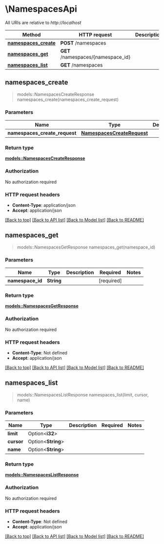 # \NamespacesApi

All URIs are relative to *http://localhost*

Method | HTTP request | Description
------------- | ------------- | -------------
[**namespaces_create**](NamespacesApi.md#namespaces_create) | **POST** /namespaces | 
[**namespaces_get**](NamespacesApi.md#namespaces_get) | **GET** /namespaces/{namespace_id} | 
[**namespaces_list**](NamespacesApi.md#namespaces_list) | **GET** /namespaces | 



## namespaces_create

> models::NamespacesCreateResponse namespaces_create(namespaces_create_request)


### Parameters


Name | Type | Description  | Required | Notes
------------- | ------------- | ------------- | ------------- | -------------
**namespaces_create_request** | [**NamespacesCreateRequest**](NamespacesCreateRequest.md) |  | [required] |

### Return type

[**models::NamespacesCreateResponse**](NamespacesCreateResponse.md)

### Authorization

No authorization required

### HTTP request headers

- **Content-Type**: application/json
- **Accept**: application/json

[[Back to top]](#) [[Back to API list]](../README.md#documentation-for-api-endpoints) [[Back to Model list]](../README.md#documentation-for-models) [[Back to README]](../README.md)


## namespaces_get

> models::NamespacesGetResponse namespaces_get(namespace_id)


### Parameters


Name | Type | Description  | Required | Notes
------------- | ------------- | ------------- | ------------- | -------------
**namespace_id** | **String** |  | [required] |

### Return type

[**models::NamespacesGetResponse**](NamespacesGetResponse.md)

### Authorization

No authorization required

### HTTP request headers

- **Content-Type**: Not defined
- **Accept**: application/json

[[Back to top]](#) [[Back to API list]](../README.md#documentation-for-api-endpoints) [[Back to Model list]](../README.md#documentation-for-models) [[Back to README]](../README.md)


## namespaces_list

> models::NamespacesListResponse namespaces_list(limit, cursor, name)


### Parameters


Name | Type | Description  | Required | Notes
------------- | ------------- | ------------- | ------------- | -------------
**limit** | Option<**i32**> |  |  |
**cursor** | Option<**String**> |  |  |
**name** | Option<**String**> |  |  |

### Return type

[**models::NamespacesListResponse**](NamespacesListResponse.md)

### Authorization

No authorization required

### HTTP request headers

- **Content-Type**: Not defined
- **Accept**: application/json

[[Back to top]](#) [[Back to API list]](../README.md#documentation-for-api-endpoints) [[Back to Model list]](../README.md#documentation-for-models) [[Back to README]](../README.md)

